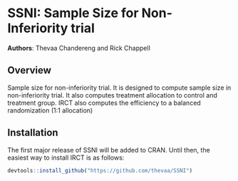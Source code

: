 # SSNI: Sample Size for Non-Inferiority trial

**Authors**: Thevaa Chandereng and Rick Chappell

Overview
--------
Sample size for non-inferiority trial.
It is designed to compute sample size in non-inferiority trial. 
It also computes treatment allocation to control and treatment group.
IRCT also computes the efficiency to a balanced randomization (1:1 allocation) 


Installation
------------
The first major release of SSNI will be added to CRAN.
Until then, the easiest way to install IRCT is as follows:

``` r
devtools::install_github("https://github.com/thevaa/SSNI")
```

